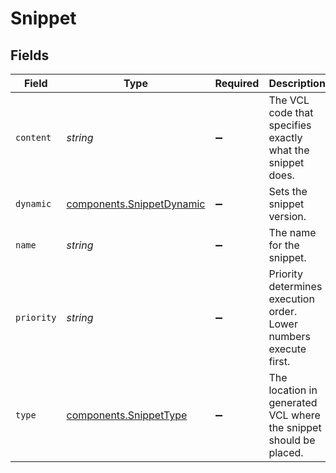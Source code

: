 # Snippet


## Fields

| Field                                                                         | Type                                                                          | Required                                                                      | Description                                                                   | Example                                                                       |
| ----------------------------------------------------------------------------- | ----------------------------------------------------------------------------- | ----------------------------------------------------------------------------- | ----------------------------------------------------------------------------- | ----------------------------------------------------------------------------- |
| `content`                                                                     | *string*                                                                      | :heavy_minus_sign:                                                            | The VCL code that specifies exactly what the snippet does.                    |                                                                               |
| `dynamic`                                                                     | [components.SnippetDynamic](../../../sdk/models/components/snippetdynamic.md) | :heavy_minus_sign:                                                            | Sets the snippet version.                                                     |                                                                               |
| `name`                                                                        | *string*                                                                      | :heavy_minus_sign:                                                            | The name for the snippet.                                                     | test-snippet                                                                  |
| `priority`                                                                    | *string*                                                                      | :heavy_minus_sign:                                                            | Priority determines execution order. Lower numbers execute first.             | 10                                                                            |
| `type`                                                                        | [components.SnippetType](../../../sdk/models/components/snippettype.md)       | :heavy_minus_sign:                                                            | The location in generated VCL where the snippet should be placed.             |                                                                               |